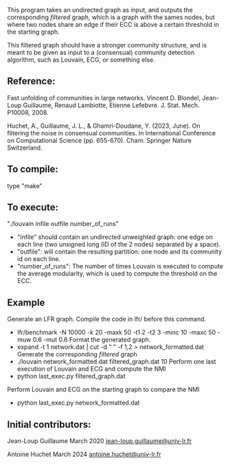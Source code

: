 This program takes an undirected graph as input, and outputs the corresponding
*filtered* graph, which is a graph with the sames nodes, but where two nodes
share an edge if their ECC is above a certain threshold in the starting graph.

This filtered graph should have a stronger community structure, and is meant to
be given as input to a (consensual) community detection algorithm, such as
Louvain, ECG, or something else.

## Reference:

Fast unfolding of communities in large networks. Vincent D. Blondel, Jean-Loup
Guillaume, Renaud Lambiotte, Etienne Lefebvre. J. Stat. Mech. P10008, 2008.

Huchet, A., Guillaume, J. L., & Ghamri-Doudane, Y. (2023, June). On filtering
the noise in consensual communities. In International Conference on
Computational Science (pp. 655-670). Cham: Springer Nature Switzerland.

## To compile:

type "make"

## To execute:

"./louvain infile outfile number_of_runs"
- "infile" should contain an undirected unweighted graph: one edge on each line
  (two unsigned long (ID of the 2 nodes) separated by a space).
- "outfile": will contain the resulting partition: one node and its community
  id on each line.
- "number_of_runs": The number of times Louvain is executed to compute the
  average modularity, which is used to compute the threshold on the ECC.

## Example

Generate an LFR graph. Compile the code in lfr/ before this command.
- lfr/benchmark -N 10000 -k 20 -maxk 50 -t1 2 -t2 3 -minc 10 -maxc 50 -muw 0.6 -mut 0.6
Format the generated graph.
- expand -t 1 network.dat | cut -d " " -f 1,2  > network_formatted.dat
Generate the corresponding *filtered* graph
- ./louvain network_formatted.dat filtered_graph.dat 10
Perform one last execution of Louvain and ECG and compute the NMI
- python last_exec.py filtered_graph.dat

Perform Louvain and ECG on the starting graph to compare the NMI
- python last_exec.py network_formatted.dat

## Initial contributors:  

Jean-Loup Guillaume
March 2020
jean-loup.guillaume@univ-lr.fr

Antoine Huchet
March 2024
antoine.huchet@univ-lr.fr
